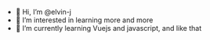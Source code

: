 - 👋 Hi, I’m @elvin-j
- 👀 I’m interested in learning more and more
- 🌱 I’m currently learning Vuejs and javascript, and like that


<!---
elvin-j is a ✨ special ✨ repository because its `README.md` (this file) appears on your GitHub profile.
You can click the Preview link to take a look at your changes.
--->
